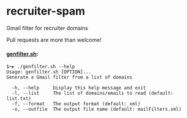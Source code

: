 # recruiter-spam
Gmail filter for recruiter domains

Pull requests are more than welcome!

#### [genfilter.sh](genfilter.sh):
```
$─► ./genfilter.sh --help
Usage: genfilter.sh [OPTION]...
Generate a Gmail filter from a list of domains

  -h, --help     Display this help message and exit
  -l, --list     The list of domains/emails to read (default: list.txt)
  -f, --format   The output format (default: xml)
  -o, --outfile  The output file name (default: mailFilters.xml)

```
